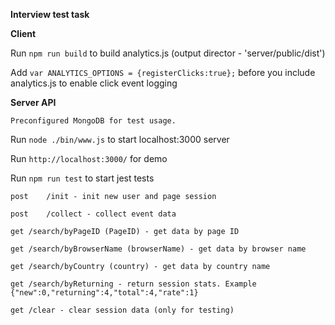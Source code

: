 **Interview test task**


**Client**

Run `npm run build` to build analytics.js (output director - 'server/public/dist')

Add `var ANALYTICS_OPTIONS = {registerClicks:true};` before you include analytics.js to enable click event logging 

**Server API**

`Preconfigured MongoDB for test usage.`

Run `node ./bin/www.js` to start localhost:3000 server

Run `http://localhost:3000/` for demo

Run `npm run test` to start jest tests

`post    /init - init new user and page session`
   
`post    /collect - collect event data`

`get /search/byPageID (PageID) - get data by page ID`

`get /search/byBrowserName (browserName) - get data by browser name`

`get /search/byCountry (country) - get data by country name`

`get /search/byReturning - return session stats. Example {"new":0,"returning":4,"total":4,"rate":1}`

`get /clear - clear session data (only for testing)`
